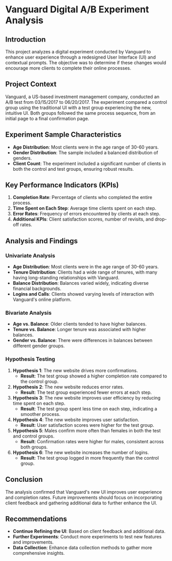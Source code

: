 
# Vanguard Digital A/B Experiment Analysis

## Introduction

This project analyzes a digital experiment conducted by Vanguard to enhance user experience through a redesigned User Interface (UI) and contextual prompts. The objective was to determine if these changes would encourage more clients to complete their online processes.

## Project Context

Vanguard, a US-based investment management company, conducted an A/B test from 03/15/2017 to 06/20/2017. The experiment compared a control group using the traditional UI with a test group experiencing the new, intuitive UI. Both groups followed the same process sequence, from an initial page to a final confirmation page.

## Experiment Sample Characteristics

- **Age Distribution**: Most clients were in the age range of 30-60 years.
- **Gender Distribution**: The sample included a balanced distribution of genders.
- **Client Count**: The experiment included a significant number of clients in both the control and test groups, ensuring robust results.

## Key Performance Indicators (KPIs)

1. **Completion Rate**: Percentage of clients who completed the entire process.
2. **Time Spent on Each Step**: Average time clients spent on each step.
3. **Error Rates**: Frequency of errors encountered by clients at each step.
4. **Additional KPIs**: Client satisfaction scores, number of revisits, and drop-off rates.

## Analysis and Findings

### Univariate Analysis
- **Age Distribution**: Most clients were in the age range of 30-60 years.
- **Tenure Distribution**: Clients had a wide range of tenures, with many having long-standing relationships with Vanguard.
- **Balance Distribution**: Balances varied widely, indicating diverse financial backgrounds.
- **Logins and Calls**: Clients showed varying levels of interaction with Vanguard's online platform.

### Bivariate Analysis
- **Age vs. Balance**: Older clients tended to have higher balances.
- **Tenure vs. Balance**: Longer tenure was associated with higher balances.
- **Gender vs. Balance**: There were differences in balances between different gender groups.

### Hypothesis Testing
1. **Hypothesis 1**: The new website drives more confirmations.
   - **Result**: The test group showed a higher completion rate compared to the control group.
2. **Hypothesis 2**: The new website reduces error rates.
   - **Result**: The test group experienced fewer errors at each step.
3. **Hypothesis 3**: The new website improves user efficiency by reducing time spent on each step.
   - **Result**: The test group spent less time on each step, indicating a smoother process.
4. **Hypothesis 4**: The new website improves user satisfaction.
   - **Result**: User satisfaction scores were higher for the test group.
5. **Hypothesis 5**: Males confirm more often than females in both the test and control groups.
   - **Result**: Confirmation rates were higher for males, consistent across both groups.
6. **Hypothesis 6**: The new website increases the number of logins.
   - **Result**: The test group logged in more frequently than the control group.

## Conclusion

The analysis confirmed that Vanguard's new UI improves user experience and completion rates. Future improvements should focus on incorporating client feedback and gathering additional data to further enhance the UI.

## Recommendations

- **Continue Refining the UI**: Based on client feedback and additional data.
- **Further Experiments**: Conduct more experiments to test new features and improvements.
- **Data Collection**: Enhance data collection methods to gather more comprehensive insights.
